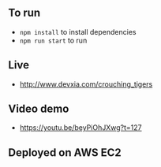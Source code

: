 ## To run
- `npm install` to install dependencies
- `npm run start` to run

## Live
- <http://www.devxia.com/crouching_tigers> 

## Video demo
- <https://youtu.be/beyPiOhJXwg?t=127>


## Deployed on AWS EC2